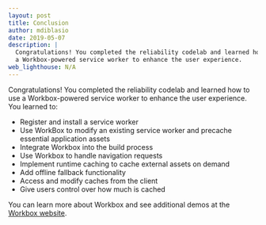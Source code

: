 ```yaml
---
layout: post
title: Conclusion
author: mdiblasio
date: 2019-05-07
description: |
  Congratulations! You completed the reliability codelab and learned how to use
  a Workbox-powered service worker to enhance the user experience.
web_lighthouse: N/A
---
```


Congratulations! You completed the reliability codelab and learned how to use a
Workbox-powered service worker to enhance the user experience. You learned to:

+  Register and install a service worker
+  Use WorkBox to modify an existing service worker and precache essential
   application assets
+  Integrate Workbox into the build process
+  Use Workbox to handle navigation requests
+  Implement runtime caching to cache external assets on demand
+  Add offline fallback functionality
+  Access and modify caches from the client
+  Give users control over how much is cached

You can learn more about Workbox and see additional demos at the
[Workbox website](https://developers.google.com/web/tools/workbox/).
